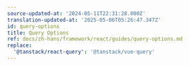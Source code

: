 ```yaml
---
source-updated-at: '2024-05-11T22:31:28.000Z'
translation-updated-at: '2025-05-06T05:26:47.347Z'
id: query-options
title: Query Options
ref: docs/zh-hans/framework/react/guides/query-options.md
replace:
  '@tanstack/react-query': '@tanstack/vue-query'
---
```

